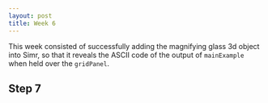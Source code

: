 ```yaml
---
layout: post
title: Week 6
---
```


This week consisted of successfully adding the magnifying glass 3d object into Simr, so that it reveals the ASCII code of the output of `mainExample` when held over the `gridPanel`.

## Step 7 ##

